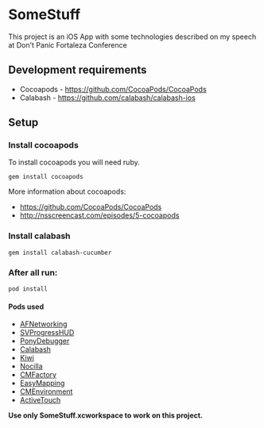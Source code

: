 # SomeStuff

This project is an iOS App with some technologies described on my speech at Don't Panic Fortaleza Conference

## Development requirements

* Cocoapods - https://github.com/CocoaPods/CocoaPods
* Calabash - https://github.com/calabash/calabash-ios

## Setup

### Install cocoapods

To install cocoapods you will need ruby.

	gem install cocoapods
	
More information about cocoapods:

* https://github.com/CocoaPods/CocoaPods
* http://nsscreencast.com/episodes/5-cocoapods

### Install calabash

	gem install calabash-cucumber
	
### After all run:
	
	pod install

#### Pods used

* [AFNetworking](https://github.com/AFNetworking/AFNetworking)
* [SVProgressHUD](https://github.com/samvermette/SVProgressHUD)
* [PonyDebugger](https://github.com/square/PonyDebugger)
* [Calabash](https://github.com/calabash/calabash-ios)
* [Kiwi](https://github.com/allending/Kiwi)
* [Nocilla](https://github.com/luisobo/Nocilla)
* [CMFactory](https://github.com/lucasmedeirosleite/CMFactory)
* [EasyMapping](https://github.com/lucasmedeirosleite/EasyMapping)
* [CMEnvironment](https://github.com/lucasmedeirosleite/CMEnvironment)
* [ActiveTouch](https://github.com/lucasmedeirosleite/ActiveTouch)

__Use only SomeStuff.xcworkspace to work on this project.__


